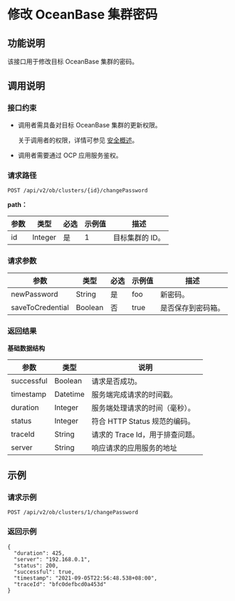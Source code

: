 修改 OceanBase 集群密码
======================================

功能说明
-------------------------

该接口用于修改目标 OceanBase 集群的密码。

调用说明
-------------------------

### 接口约束

* 调用者需具备对目标 OceanBase 集群的更新权限。

  关于调用者的权限，详情可参见 [安全概述](../../4.user-guide-2/3.features/7.system-management-features-1/4.security-overview.md)。
  
* 调用者需要通过 OCP 应用服务鉴权。

### 请求路径

`POST /api/v2/ob/clusters/{id}/changePassword`

**path：**

| 参数 |   类型    | 必选 | 示例值 |    描述     |
|----|---------|----|-----|-----------|
| id | Integer | 是  | 1   | 目标集群的 ID。 |

### 请求参数

|        参数        |   类型    | 必选 | 示例值  |    描述     |
|------------------|---------|----|------|-----------|
| newPassword      | String  | 是  | foo  | 新密码。      |
| saveToCredential | Boolean | 否  | true | 是否保存到密码箱。 |

### 返回结果

**基础数据结构**

|     参数     |    类型    |          说明           |
|------------|----------|-----------------------|
| successful | Boolean  | 请求是否成功。               |
| timestamp  | Datetime | 服务端完成请求的时间戳。          |
| duration   | Integer  | 服务端处理请求的时间（毫秒）。       |
| status     | Integer  | 符合 HTTP Status 规范的编码。 |
| traceId    | String   | 请求的 Trace Id，用于排查问题。  |
| server     | String   | 响应请求的应用服务的地址          |

示例
-----------------------

### 请求示例

`POST /api/v2/ob/clusters/1/changePassword`

### 返回示例

```unknow
{
  "duration": 425,
  "server": "192.168.0.1",
  "status": 200,
  "successful": true,
  "timestamp": "2021-09-05T22:56:48.538+08:00",
  "traceId": "bfc0defbcd0a453d"
}
```
